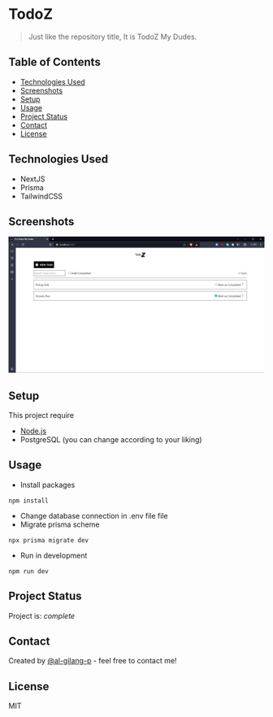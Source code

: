 # TodoZ

> Just like the repository title, It is TodoZ My Dudes.

## Table of Contents

-   [Technologies Used](#technologies-used)
-   [Screenshots](#screenshots)
-   [Setup](#setup)
-   [Usage](#usage)
-   [Project Status](#project-status)
-   [Contact](#contact)
-   [License](#license)

## Technologies Used

-   NextJS
-   Prisma
-   TailwindCSS

## Screenshots

![Example screenshot](./img/screenshoot.png)

<!-- If you have screenshots you'd like to share, include them here. -->

## Setup

This project require

-   [Node.js](https://nodejs.org/)
-   PostgreSQL (you can change according to your liking)

## Usage

-   Install packages

```
npm install
```

-   Change database connection in .env file file
-   Migrate prisma scheme

```
npx prisma migrate dev
```

-   Run in development

```
npm run dev
```

## Project Status

Project is: _complete_

## Contact

Created by [@al-gilang-p](https://portoforme.vercel.app/) - feel free to contact me!

<!-- Optional -->

## License

MIT

<!-- You don't have to include all sections - just the one's relevant to your project -->
